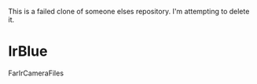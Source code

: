 This is a failed clone of someone elses repository. I'm attempting to delete it.

IrBlue
======

FarIrCameraFiles

